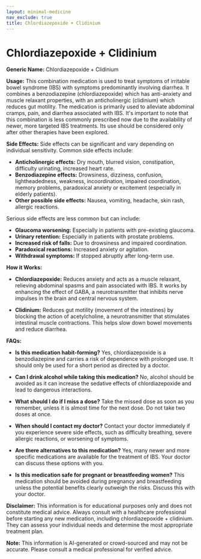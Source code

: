 ```yaml
---
layout: minimal-medicine
nav_exclude: true
title: Chlordiazepoxide + Clidinium
---
```


# Chlordiazepoxide + Clidinium

**Generic Name:** Chlordiazepoxide + Clidinium

**Usage:**  This combination medication is used to treat symptoms of irritable bowel syndrome (IBS) with symptoms predominantly involving diarrhea.  It combines a benzodiazepine (chlordiazepoxide) which has anti-anxiety and muscle relaxant properties, with an anticholinergic (clidinium) which reduces gut motility.  The medication is primarily used to alleviate abdominal cramps, pain, and diarrhea associated with IBS.  It's important to note that this combination is less commonly prescribed now due to the availability of newer, more targeted IBS treatments.  Its use should be considered only after other therapies have been explored.

**Side Effects:**  Side effects can be significant and vary depending on individual sensitivity.  Common side effects include:

* **Anticholinergic effects:** Dry mouth, blurred vision, constipation, difficulty urinating, increased heart rate.
* **Benzodiazepine effects:** Drowsiness, dizziness, confusion, lightheadedness, weakness, incoordination, impaired coordination, memory problems, paradoxical anxiety or excitement (especially in elderly patients).
* **Other possible side effects:**  Nausea, vomiting, headache, skin rash, allergic reactions.

Serious side effects are less common but can include:

* **Glaucoma worsening:**  Especially in patients with pre-existing glaucoma.
* **Urinary retention:**  Especially in patients with prostate problems.
* **Increased risk of falls:** Due to drowsiness and impaired coordination.
* **Paradoxical reactions:**  Increased anxiety or agitation.
* **Withdrawal symptoms:** If stopped abruptly after long-term use.


**How it Works:**

* **Chlordiazepoxide:**  Reduces anxiety and acts as a muscle relaxant, relieving abdominal spasms and pain associated with IBS. It works by enhancing the effect of GABA, a neurotransmitter that inhibits nerve impulses in the brain and central nervous system.

* **Clidinium:**  Reduces gut motility (movement of the intestines) by blocking the action of acetylcholine, a neurotransmitter that stimulates intestinal muscle contractions. This helps slow down bowel movements and reduce diarrhea.


**FAQs:**

* **Is this medication habit-forming?** Yes, chlordiazepoxide is a benzodiazepine and carries a risk of dependence with prolonged use.  It should only be used for a short period as directed by a doctor.

* **Can I drink alcohol while taking this medication?** No, alcohol should be avoided as it can increase the sedative effects of chlordiazepoxide and lead to dangerous interactions.

* **What should I do if I miss a dose?** Take the missed dose as soon as you remember, unless it is almost time for the next dose. Do not take two doses at once.

* **When should I contact my doctor?** Contact your doctor immediately if you experience severe side effects, such as difficulty breathing, severe allergic reactions, or worsening of symptoms.

* **Are there alternatives to this medication?** Yes, many newer and more specific medications are available for the treatment of IBS. Your doctor can discuss these options with you.

* **Is this medication safe for pregnant or breastfeeding women?**  This medication should be avoided during pregnancy and breastfeeding unless the potential benefits clearly outweigh the risks. Discuss this with your doctor.

**Disclaimer:** This information is for educational purposes only and does not constitute medical advice.  Always consult with a healthcare professional before starting any new medication, including chlordiazepoxide + clidinium. They can assess your individual needs and determine the most appropriate treatment plan.


**Note:** This information is AI-generated or crowd-sourced and may not be accurate. Please consult a medical professional for verified advice.